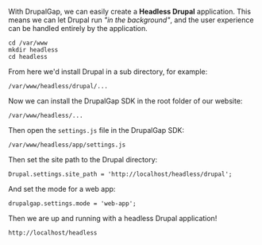 With DrupalGap, we can easily create a **Headless Drupal** application. This means we can let Drupal run *"in the background"*, and the user experience can be handled entirely by the application.

```
cd /var/www
mkdir headless
cd headless
```

From here we'd install Drupal in a sub directory, for example:

`/var/www/headless/drupal/...`

Now we can install the DrupalGap SDK in the root folder of our website:

`/var/www/headless/...`

Then open the `settings.js` file in the DrupalGap SDK:

`/var/www/headless/app/settings.js`

Then set the site path to the Drupal directory:

`Drupal.settings.site_path = 'http://localhost/headless/drupal';`

And set the mode for a web app:

`drupalgap.settings.mode = 'web-app';`

Then we are up and running with a headless Drupal application!

`http://localhost/headless`